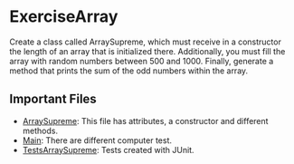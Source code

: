 # ExerciseArray

Create a class called ArraySupreme, which must receive in a constructor the length of an array that is initialized there. Additionally, you must fill the array with random numbers between 500 and 1000. Finally, generate a method that prints the sum of the odd numbers within the array.

## Important Files

* [ArraySupreme](./src/main/java/org/CES/ArraySupreme.java): This file has attributes, a constructor and different methods.
* [Main](./src/main/java/org/CES/Main.java): There are different computer test.
* [TestsArraySupreme](./src/test/java/TestsArraySupreme.java): Tests created with JUnit.
